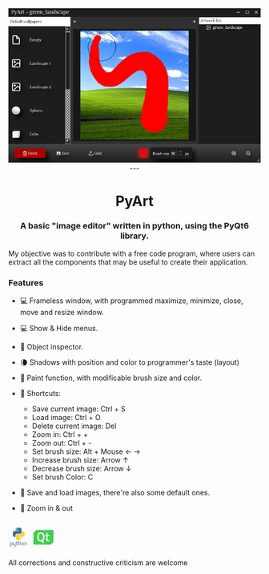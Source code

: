 <div id = "header" align = "center">
    <img src="https://raw.githubusercontent.com/ccccristian/PyArt/main/pic.PNG?token=GHSAT0AAAAAACBHKR32OEDNK6KYFAN7K4VYZCHC5GA" width="600" />
 ---
    <h1 align = "center">PyArt</h1>
    <h3 align = "center">A basic "image editor" written in python, using the PyQt6 library.</h3>
</div>

My objective was to contribute with a free code program, where users can extract all the components that may be useful to create their application.

### Features

- 💻 Frameless window, with programmed maximize, minimize, close, move and resize window.
- 💻 Show & Hide menus.
- 📑 Object inspector.
- 🌘 Shadows with position and color to programmer's taste (layout)
- 🎨 Paint function, with modificable brush size and color.
- 🚀 Shortcuts: 
    - Save current image: Ctrl + S
    - Load image: Ctrl + O
    - Delete current image: Del
    - Zoom in: Ctrl + +
    - Zoom out: Ctrl + -
    - Set brush size: Alt + Mouse ← →
    - Increase brush size: Arrow ↑
    - Decrease brush size: Arrow ↓
    - Set brush Color: C
    
- 💾 Save and load images, there're also some default ones.
- 🔎 Zoom in & out

<img src="https://raw.githubusercontent.com/devicons/devicon/1119b9f84c0290e0f0b38982099a2bd027a48bf1/icons/python/python-original-wordmark.svg" title = "Python" alt="Python" width = "40" height = "40"/>&nbsp;
<img src="https://raw.githubusercontent.com/devicons/devicon/1119b9f84c0290e0f0b38982099a2bd027a48bf1/icons/qt/qt-original.svg" title = "PyQt6" alt="PyQt" width = "40" height = "40"/>&nbsp;
---

All corrections and constructive criticism are welcome 
